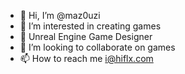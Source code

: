 - 👋 Hi, I’m @maz0uzi
- 👀 I’m interested in creating games
- 🌱 Unreal Engine Game Designer
- 💞️ I’m looking to collaborate on games
- 📫 How to reach me i@hiflx.com

<!---
maz0uzi/maz0uzi is a ✨ special ✨ repository because its `README.md` (this file) appears on your GitHub profile.
You can click the Preview link to take a look at your changes.
--->
